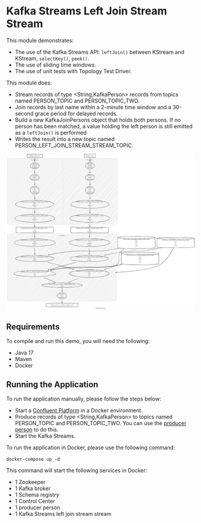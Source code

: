 # Kafka Streams Left Join Stream Stream

This module demonstrates:

- The use of the Kafka Streams API: `leftJoin()` between KStream and KStream, `selectKey()`, `peek()`.
- The use of sliding time windows.
- The use of unit tests with Topology Test Driver.

This module does:

- Stream records of type <String,KafkaPerson> records from topics named PERSON_TOPIC and PERSON_TOPIC_TWO.
- Join records by last name within a 2-minute time window and a 30-second grace period for delayed records.
- Build a new KafkaJoinPersons object that holds both persons. If no person has been matched, a value holding the left person is still emitted as a `leftJoin()` is performed
- Writes the result into a new topic named PERSON_LEFT_JOIN_STREAM_STREAM_TOPIC.

![topology.png](topology.png)

## Requirements

To compile and run this demo, you will need the following:

- Java 17
- Maven
- Docker

## Running the Application

To run the application manually, please follow the steps below:

- Start a [Confluent Platform](https://docs.confluent.io/platform/current/quickstart/ce-docker-quickstart.html#step-1-download-and-start-cp) in a Docker environment.
- Produce records of type <String,KafkaPerson> to topics named PERSON_TOPIC and PERSON_TOPIC_TWO. You can use the [producer person](../specific-producers/kafka-streams-producer-person) to do this.
- Start the Kafka Streams.

To run the application in Docker, please use the following command:

```console
docker-compose up -d
```

This command will start the following services in Docker:

- 1 Zookeeper
- 1 Kafka broker
- 1 Schema registry
- 1 Control Center
- 1 producer person
- 1 Kafka Streams left join stream stream

